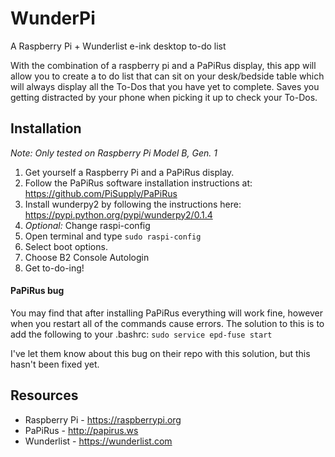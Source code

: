# WunderPi
A Raspberry Pi + Wunderlist e-ink desktop to-do list

With the combination of a raspberry pi and a PaPiRus display, this app will allow you to create a to do list that can sit on your desk/bedside table which will always display all the To-Dos that you have yet to complete. Saves you getting distracted by your phone when picking it up to check your To-Dos.

## Installation
*Note: Only tested on Raspberry Pi Model B, Gen. 1*

1. Get yourself a Raspberry Pi and a PaPiRus display.
2. Follow the PaPiRus software installation instructions at: https://github.com/PiSupply/PaPiRus
3. Install wunderpy2 by following the instructions here: https://pypi.python.org/pypi/wunderpy2/0.1.4
4. *Optional:* Change raspi-config
  1. Open terminal and type `sudo raspi-config`
  2. Select boot options.
  3. Choose B2 Console Autologin
5. Get to-do-ing!

#### PaPiRus bug
You may find that after installing PaPiRus everything will work fine, however when you restart all of the commands cause errors. The solution to this is to add the following to your .bashrc: `sudo service epd-fuse start`
  
I've let them know about this bug on their repo with this solution, but this hasn't been fixed yet.


## Resources
* Raspberry Pi - https://raspberrypi.org
* PaPiRus - http://papirus.ws
* Wunderlist - https://wunderlist.com
